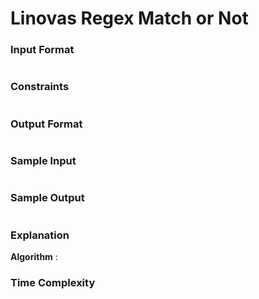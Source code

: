 # Linovas Regex Match or Not

### Input Format

```

```

### Constraints

```

```

### Output Format

```

```

### Sample Input

```

```

### Sample Output

```

```

### Explanation

**Algorithm** :

### Time Complexity
